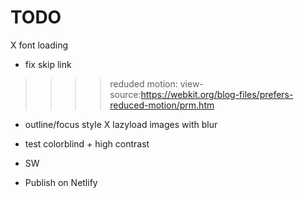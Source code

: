 # TODO

X font loading
* fix skip link
>>>> reduded motion: view-source:https://webkit.org/blog-files/prefers-reduced-motion/prm.htm
* outline/focus style
X lazyload images with blur
* test colorblind + high contrast
* SW  

* Publish on Netlify

